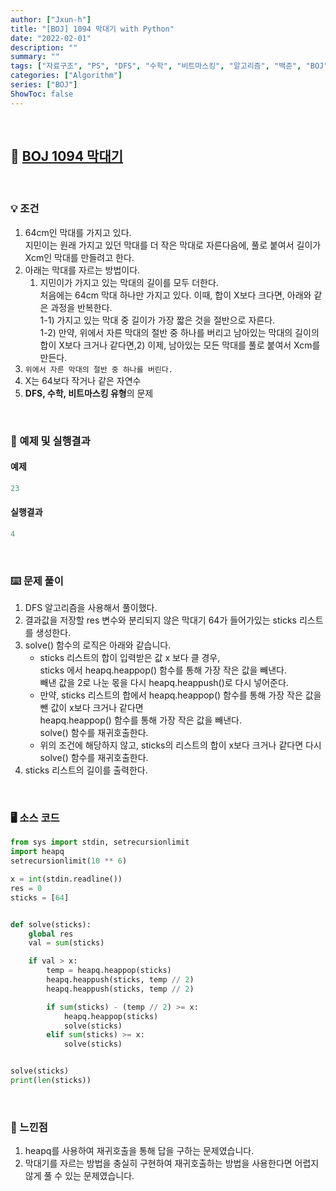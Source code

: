 ```yaml
---
author: ["Jxun-h"]
title: "[BOJ] 1094 막대기 with Python"
date: "2022-02-01"
description: ""
summary: ""
tags: ["자료구조", "PS", "DFS", "수학", "비트마스킹", "알고리즘", "백준", "BOJ"]
categories: ["Algorithm"]
series: ["BOJ"]
ShowToc: false
---
```


<br>

## 📌 <a href="https://www.acmicpc.net/problem/1094" target="_blank">BOJ 1094 막대기</a>

<br>

### 💡 조건

1.  64cm인 막대를 가지고 있다.  
    지민이는 원래 가지고 있던 막대를 더 작은 막대로 자른다음에, 풀로 붙여서 길이가 Xcm인 막대를 만들려고 한다.
2.  아래는 막대를 자르는 방법이다.  
    1) 지민이가 가지고 있는 막대의 길이를 모두 더한다.  
    처음에는 64cm 막대 하나만 가지고 있다. 이때, 합이 X보다 크다면, 아래와 같은 과정을 반복한다.  
    1-1) 가지고 있는 막대 중 길이가 가장 짧은 것을 절반으로 자른다.  
    1-2) 만약, 위에서 자른 막대의 절반 중 하나를 버리고 남아있는 막대의 길이의 합이 X보다 크거나 같다면,2) 이제, 남아있는 모든 막대를 풀로 붙여서 Xcm를 만든다.
3.  `위에서 자른 막대의 절반 중 하나를 버린다.`
4.  X는 64보다 작거나 같은 자연수
5.  **DFS, 수학, 비트마스킹 유형**의 문제

<br>

### 🔖 예제 및 실행결과

#### 예제

```py
23
```

#### 실행결과

```py
4
```

<br>

### ⌨️ 문제 풀이

1.  DFS 알고리즘을 사용해서 풀이했다.
2.  결과값을 저장할 res 변수와 분리되지 않은 막대기 64가 들어가있는 sticks 리스트를 생성한다.
3.  solve() 함수의 로직은 아래와 같습니다.
    -   sticks 리스트의 합이 입력받은 값 x 보다 클 경우,  
        sticks 에서 heapq.heappop() 함수를 통해 가장 작은 값을 빼낸다.  
        빼낸 값을 2로 나눈 몫을 다시 heapq.heappush()로 다시 넣어준다.
    -   만약, sticks 리스트의 합에서 heapq.heappop() 함수를 통해 가장 작은 값을 뺀 값이 x보다 크거나 같다면  
        heapq.heappop() 함수를 통해 가장 작은 값을 빼낸다.  
        solve() 함수를 재귀호출한다.
    -   위의 조건에 해당하지 않고, sticks의 리스트의 합이 x보다 크거나 같다면 다시 solve() 함수를 재귀호출한다.
4.  sticks 리스트의 길이를 출력한다.

<br>

### 🖥 소스 코드

```py
from sys import stdin, setrecursionlimit
import heapq
setrecursionlimit(10 ** 6)

x = int(stdin.readline())
res = 0
sticks = [64]


def solve(sticks):
    global res
    val = sum(sticks)

    if val > x:
        temp = heapq.heappop(sticks)
        heapq.heappush(sticks, temp // 2)
        heapq.heappush(sticks, temp // 2)

        if sum(sticks) - (temp // 2) >= x:
            heapq.heappop(sticks)
            solve(sticks)
        elif sum(sticks) >= x:
            solve(sticks)


solve(sticks)
print(len(sticks))
```

<br>

### 💾 느낀점

1.  heapq를 사용하여 재귀호출을 통해 답을 구하는 문제였습니다.
2.  막대기를 자르는 방법을 충실히 구현하여 재귀호출하는 방법을 사용한다면 어렵지 않게 풀 수 있는 문제였습니다.